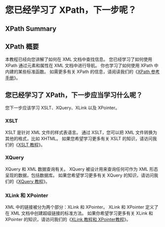# 您已经学习了 XPath，下一步呢？

## XPath Summary

## XPath 概要
本教程已经向您讲解了如何在 XML 文档中查找信息。
您已经学习了如何使用 XPath 通过元素和属性在 XML 文档中进行导航。
你也学习了如何使用 XPath 中内建的某些标准函数。
如需更多有关 XPath 的信息，请阅读我们的《[XPath 参考手册](http://www.runoob.com/xpath/xpath-functions.html)》。

## 您已经学习了 XPath，下一步应当学习什么呢？
您下一步应该学习 XSLT、XQuery、XLink 以及 XPointer。

### XSLT
XSLT 是针对 XML 文件的样式表语言。
通过 XSLT，您可以把 XML 文件转换为其他的格式，比如 XHTML。
如果您希望学习更多有关 XSLT 的知识，请访问我们的《[XSLT 教程](http://www.runoob.com/xsl/xsl-tutorial.html)》。

### XQuery
XQuery 和 XML 数据查询有关。
XQuery 被设计用来查询任何可作为 XML 形态呈现的数据，包括数据库。
如果您希望学习更多有关 XQuery 的知识，请访问我们的《[XQuery 教程](http://www.runoob.com/xquery/xquery-tutorial.html)》。

### XLink 和 XPointer
XML 中的链接被分为两个部分：XLink 和 XPointer。
XLink 和 XPointer 定义了在 XML 文档中创建超级链接的标准方法。
如果你希望学习更多有关 XLink 和 XPointer 的知识，请访问我们的《[XLink 教程和 XPointer教程](http://www.runoob.com/xlink/xlink-tutorial.html)》。
